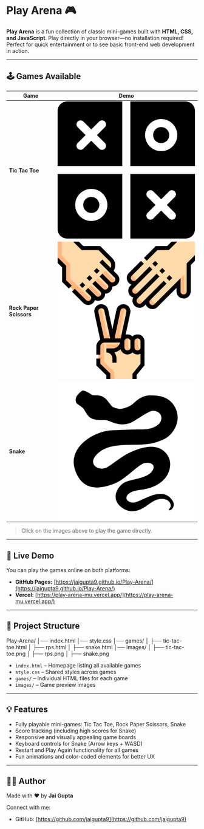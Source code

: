 # Play Arena 🎮

**Play Arena** is a fun collection of classic mini-games built with **HTML, CSS, and JavaScript**. Play directly in your browser—no installation required! Perfect for quick entertainment or to see basic front-end web development in action.

---

## 🕹️ Games Available

| Game | Demo |
|------|------|
| **Tic Tac Toe** | [![Tic Tac Toe](./images/tic-tac-toe.png)](https://play-arena-mu.vercel.app/games/tic-tac-toe.html) |
| **Rock Paper Scissors** | [![RPS](./images/rps.png)](https://play-arena-mu.vercel.app/games/rps.html) |
| **Snake** | [![Snake](./images/snake.png)](https://play-arena-mu.vercel.app/games/snake.html) |

> Click on the images above to play the game directly.

---

## 🚀 Live Demo

You can play the games online on both platforms:  

- **GitHub Pages:** [https://jaigupta9.github.io/Play-Arena/](https://jaigupta9.github.io/Play-Arena/)  
- **Vercel:** [https://play-arena-mu.vercel.app/](https://play-arena-mu.vercel.app/)

---

## 📂 Project Structure

Play-Arena/
│── index.html
│── style.css
│── games/
│ ├── tic-tac-toe.html
│ ├── rps.html
│ ├── snake.html
│── images/
│ ├── tic-tac-toe.png
│ ├── rps.png
│ ├── snake.png


- `index.html` – Homepage listing all available games  
- `style.css` – Shared styles across games  
- `games/` – Individual HTML files for each game  
- `images/` – Game preview images  

---

## 💡 Features

- Fully playable mini-games: Tic Tac Toe, Rock Paper Scissors, Snake  
- Score tracking (including high scores for Snake)  
- Responsive and visually appealing game boards  
- Keyboard controls for Snake (Arrow keys + WASD)  
- Restart and Play Again functionality for all games  
- Fun animations and color-coded elements for better UX  

---

## 👨‍💻 Author

Made with ❤️ by **Jai Gupta**  

Connect with me:  
- GitHub: [https://github.com/jaigupta9](https://github.com/jaigupta9)
